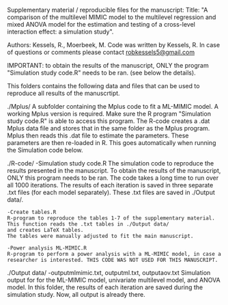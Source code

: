 Supplementary material / reproducible files for the manuscript:
Title: "A comparison of the multilevel MIMIC model to the multilevel regression and mixed ANOVA model for the estimation and testing of a cross-level interaction effect: a simulation study".

Authors: Kessels, R., Moerbeek, M.
Code was written by Kessels, R.
In case of questions or comments please contact robkessels5@gmail.com

IMPORTANT: to obtain the results of the manuscript, ONLY the program "Simulation study code.R" needs to be ran.
(see below the details).

This folders contains the following data and files that can be used to reproduce all results of the manuscrtipt. 

./Mplus/
	A subfolder containing the Mplus code to fit a ML-MIMIC model.
	A working Mplus version is required. Make sure the R program "Simulation study code.R" is able to access this program. 
	The R-code creates a .dat Mplus data file and stores that in the same folder as the Mplus program. Mplus then reads
	this .dat file to estimate the parameters. These parameters are then re-loaded in R. This goes automatically when
	running the Simulation code below. 

./R-code/
	-Simulation study code.R
     	The simulation code to reproduce the results presented in the manuscript.
	To obtain the results of the manuscript, ONLY this program needs to be ran.
	The code takes a long time to run over all 1000 iterations. The results of each iteration is saved in three
	separate .txt files (for each model separately). These .txt files are saved in ./Output data/. 

	-Create tables.R
 	R-program to reproduce the tables 1-7 of the supplementary material. This function reads the .txt tables in ./Output data/
	and creates LaTeX tables. 
	The tables were manually adjusted to fit the main manuscript.

	-Power analysis ML-MIMIC.R
 	R-program to perform a power analysis with a ML-MIMIC model, in case a researcher is interested. THIS CODE WAS NOT USED FOR THIS MANUSCRIPT. 

./Output data/
	-outputmlmimic.txt, outputml.txt, outputaov.txt
	Simulation output for for the ML-MIMIC model, univariate multilevel model, and ANOVA model.
	In this folder, the results of each iteration are saved during the simulation study. 
	Now, all output is already there. 

